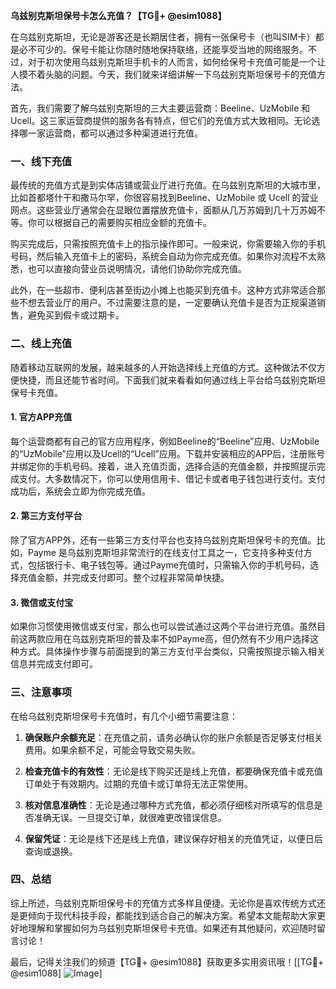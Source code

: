 **乌兹别克斯坦保号卡怎么充值？【TG💪+ @esim1088】**

在乌兹别克斯坦，无论是游客还是长期居住者，拥有一张保号卡（也叫SIM卡）都是必不可少的。保号卡能让你随时随地保持联络，还能享受当地的网络服务。不过，对于初次使用乌兹别克斯坦手机卡的人而言，如何给保号卡充值可能是一个让人摸不着头脑的问题。今天，我们就来详细讲解一下乌兹别克斯坦保号卡的充值方法。

首先，我们需要了解乌兹别克斯坦的三大主要运营商：Beeline、UzMobile 和 Ucell。这三家运营商提供的服务各有特点，但它们的充值方式大致相同。无论选择哪一家运营商，都可以通过多种渠道进行充值。

### 一、线下充值

最传统的充值方式是到实体店铺或营业厅进行充值。在乌兹别克斯坦的大城市里，比如首都塔什干和撒马尔罕，你很容易找到Beeline、UzMobile 或 Ucell 的营业网点。这些营业厅通常会在显眼位置摆放充值卡，面额从几万苏姆到几十万苏姆不等。你可以根据自己的需要购买相应金额的充值卡。

购买完成后，只需按照充值卡上的指示操作即可。一般来说，你需要输入你的手机号码，然后输入充值卡上的密码，系统会自动为你完成充值。如果你对流程不太熟悉，也可以直接向营业员说明情况，请他们协助你完成充值。

此外，在一些超市、便利店甚至街边小摊上也能买到充值卡。这种方式非常适合那些不想去营业厅的用户。不过需要注意的是，一定要确认充值卡是否为正规渠道销售，避免买到假卡或过期卡。

### 二、线上充值

随着移动互联网的发展，越来越多的人开始选择线上充值的方式。这种做法不仅方便快捷，而且还能节省时间。下面我们就来看看如何通过线上平台给乌兹别克斯坦保号卡充值。

#### 1. 官方APP充值

每个运营商都有自己的官方应用程序，例如Beeline的“Beeline”应用、UzMobile的“UzMobile”应用以及Ucell的“Ucell”应用。下载并安装相应的APP后，注册账号并绑定你的手机号码。接着，进入充值页面，选择合适的充值金额，并按照提示完成支付。大多数情况下，你可以使用信用卡、借记卡或者电子钱包进行支付。支付成功后，系统会立即为你完成充值。

#### 2. 第三方支付平台

除了官方APP外，还有一些第三方支付平台也支持乌兹别克斯坦保号卡的充值。比如，Payme 是乌兹别克斯坦非常流行的在线支付工具之一，它支持多种支付方式，包括银行卡、电子钱包等。通过Payme充值时，只需输入你的手机号码，选择充值金额，并完成支付即可。整个过程非常简单快捷。

#### 3. 微信或支付宝

如果你习惯使用微信或支付宝，那么也可以尝试通过这两个平台进行充值。虽然目前这两款应用在乌兹别克斯坦的普及率不如Payme高，但仍然有不少用户选择这种方式。具体操作步骤与前面提到的第三方支付平台类似，只需按照提示输入相关信息并完成支付即可。

### 三、注意事项

在给乌兹别克斯坦保号卡充值时，有几个小细节需要注意：

1. **确保账户余额充足**：在充值之前，请务必确认你的账户余额是否足够支付相关费用。如果余额不足，可能会导致交易失败。
   
2. **检查充值卡的有效性**：无论是线下购买还是线上充值，都要确保充值卡或充值订单处于有效期内。过期的充值卡或订单将无法正常使用。

3. **核对信息准确性**：无论是通过哪种方式充值，都必须仔细核对所填写的信息是否准确无误。一旦提交订单，就很难更改错误信息。

4. **保留凭证**：无论是线下还是线上充值，建议保存好相关的充值凭证，以便日后查询或退换。

### 四、总结

综上所述，乌兹别克斯坦保号卡的充值方式多样且便捷。无论你是喜欢传统方式还是更倾向于现代科技手段，都能找到适合自己的解决方案。希望本文能帮助大家更好地理解和掌握如何为乌兹别克斯坦保号卡充值。如果还有其他疑问，欢迎随时留言讨论！

最后，记得关注我们的频道【TG💪+ @esim1088】获取更多实用资讯哦！[[TG💪+ @esim1088] ![Image](https://i.postimg.cc/4NQfJmqS/Snipaste-2025-05-13-00-14-12.png)]